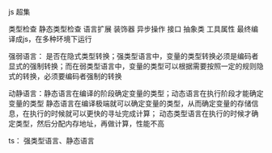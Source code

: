 js 超集

类型检查 静态类型检查
语言扩展
    装饰器
    异步操作
    接口
    抽象类
工具属性
    最终编译成js，在多种环境下运行

强弱语言： 是否在隐式类型转换；强类型语言中，变量的类型转换必须是编码者显式的强制转换；而在弱类型语言中，变量的类型可以根据需要按照一定的规则隐式的转换，必须要编码者强制的转换

动静语言：静态语言在编译的阶段确定变量的类型；动态语言在执行阶段才能确定变量的类型
静态语言在编译极端就可以确定变量的类型，从而确定变量的存储信息，在执行的时候就可以更快的寻址完成计算；
动态类型语言在执行的时候才确定类型，然后分配内存地址，再做计算，性能不高

ts： 强类型语言、静态语言


